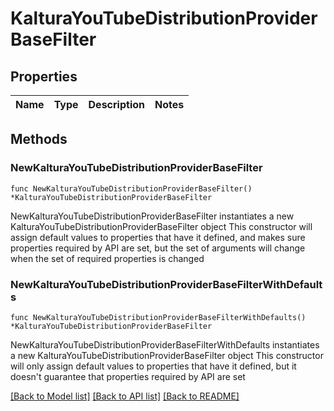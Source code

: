# KalturaYouTubeDistributionProviderBaseFilter

## Properties

Name | Type | Description | Notes
------------ | ------------- | ------------- | -------------

## Methods

### NewKalturaYouTubeDistributionProviderBaseFilter

`func NewKalturaYouTubeDistributionProviderBaseFilter() *KalturaYouTubeDistributionProviderBaseFilter`

NewKalturaYouTubeDistributionProviderBaseFilter instantiates a new KalturaYouTubeDistributionProviderBaseFilter object
This constructor will assign default values to properties that have it defined,
and makes sure properties required by API are set, but the set of arguments
will change when the set of required properties is changed

### NewKalturaYouTubeDistributionProviderBaseFilterWithDefaults

`func NewKalturaYouTubeDistributionProviderBaseFilterWithDefaults() *KalturaYouTubeDistributionProviderBaseFilter`

NewKalturaYouTubeDistributionProviderBaseFilterWithDefaults instantiates a new KalturaYouTubeDistributionProviderBaseFilter object
This constructor will only assign default values to properties that have it defined,
but it doesn't guarantee that properties required by API are set


[[Back to Model list]](../README.md#documentation-for-models) [[Back to API list]](../README.md#documentation-for-api-endpoints) [[Back to README]](../README.md)


